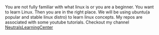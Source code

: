You are not fully familiar with what linux is or you are a beginner. You want to learn Linux.
Then you are in the right place. We will be using ubuntu(a popular and stable linux distro) to learn linux concepts.
My repos are associated with some youtube tutorials. Checkout my channel [NeutralsLearningCenter](https://www.youtube.com/channel/UCp9LRNc1XNZ6urBVYu3jh5g)
